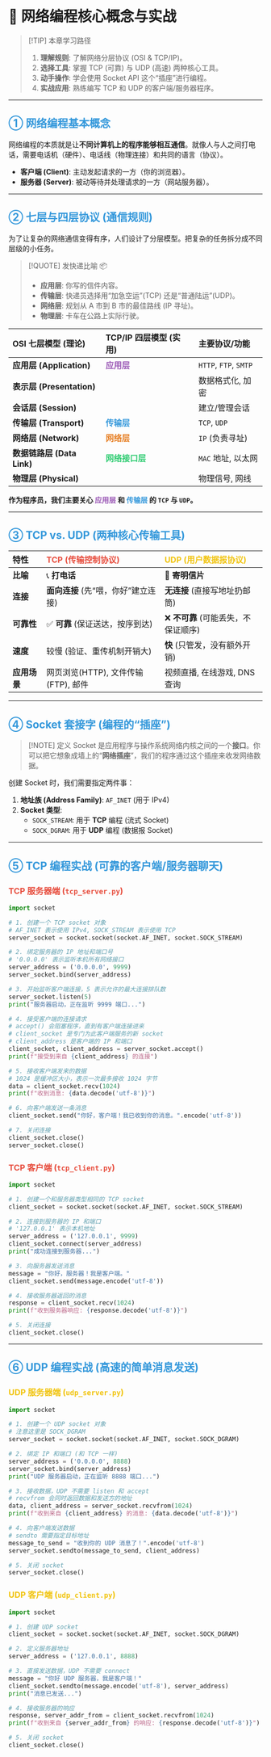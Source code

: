# 📡 网络编程核心概念与实战

> [!TIP] 本章学习路径
> 1. **理解规则**: 了解网络分层协议 (OSI & TCP/IP)。
> 2. **选择工具**: 掌握 TCP (可靠) 与 UDP (高速) 两种核心工具。
> 3. **动手操作**: 学会使用 Socket API 这个“插座”进行编程。
> 4. **实战应用**: 熟练编写 TCP 和 UDP 的客户端/服务器程序。

---

## <span style="color:#3498db;">① 网络编程基本概念</span>

网络编程的本质就是让**不同计算机上的程序能够相互通信**。就像人与人之间打电话，需要电话机（硬件）、电话线（物理连接）和共同的语言（协议）。

- **客户端 (Client)**: 主动发起请求的一方（你的浏览器）。
- **服务器 (Server)**: 被动等待并处理请求的一方（网站服务器）。

---

## <span style="color:#3498db;">② 七层与四层协议 (通信规则)</span>

为了让复杂的网络通信变得有序，人们设计了分层模型。把复杂的任务拆分成不同层级的小任务。

> [!QUOTE] 发快递比喻 📦
> - **应用层**: 你写的信件内容。
> - **传输层**: 快递员选择用“加急空运”(TCP) 还是“普通陆运”(UDP)。
> - **网络层**: 规划从 A 市到 B 市的最佳路线 (IP 寻址)。
> - **物理层**: 卡车在公路上实际行驶。

| OSI 七层模型 (理论) | TCP/IP 四层模型 (实用) | 主要协议/功能 |
| :--- | :--- | :--- |
| **应用层 (Application)** | <span style="color:#9b59b6;">**应用层**</span> | `HTTP`, `FTP`, `SMTP` |
| **表示层 (Presentation)** | | 数据格式化, 加密 |
| **会话层 (Session)** | | 建立/管理会话 |
| **传输层 (Transport)** | <span style="color:#3498db;">**传输层**</span> | `TCP`, `UDP` |
| **网络层 (Network)** | <span style="color:#e67e22;">**网络层**</span> | `IP` (负责寻址) |
| **数据链路层 (Data Link)** | <span style="color:#2ecc71;">**网络接口层**</span> | `MAC` 地址, 以太网 |
| **物理层 (Physical)** | | 物理信号, 网线 |

**作为程序员，我们主要关心 <span style="color:#9b59b6;">应用层</span> 和 <span style="color:#3498db;">传输层</span> 的 `TCP` 与 `UDP`。**

---

## <span style="color:#3498db;">③ TCP vs. UDP (两种核心传输工具)</span>

| 特性 | <span style="color:#e74c3c;">TCP (传输控制协议)</span> | <span style="color:#f1c40f;">UDP (用户数据报协议)</span> |
| :--- | :--- | :--- |
| **比喻** | 📞 **打电话** | 📮 **寄明信片** |
| **连接** | **面向连接** (先“喂，你好”建立连接) | **无连接** (直接写地址扔邮筒) |
| **可靠性** | ✅ **可靠** (保证送达，按序到达) | ❌ **不可靠** (可能丢失，不保证顺序) |
| **速度** | 较慢 (验证、重传机制开销大) | **快** (只管发，没有额外开销) |
| **应用场景** | 网页浏览(HTTP), 文件传输(FTP), 邮件 | 视频直播, 在线游戏, DNS查询 |

---

## <span style="color:#3498db;">④ Socket 套接字 (编程的“插座”)</span>

> [!NOTE] 定义
> Socket 是应用程序与操作系统网络内核之间的一个**接口**。你可以把它想象成墙上的“**网络插座**”，我们的程序通过这个插座来收发网络数据。

创建 Socket 时，我们需要指定两件事：
1.  **地址族 (Address Family)**: `AF_INET` (用于 IPv4)
2.  **Socket 类型**:
    - `SOCK_STREAM`: 用于 **TCP** 编程 (流式 Socket)
    - `SOCK_DGRAM`: 用于 **UDP** 编程 (数据报 Socket)

---

## <span style="color:#3498db;">⑤ TCP 编程实战 (可靠的客户端/服务器聊天)</span>

### <span style="color:#e74c3c;">TCP 服务器端 (`tcp_server.py`)</span>

```python
import socket

# 1. 创建一个 TCP socket 对象
# AF_INET 表示使用 IPv4, SOCK_STREAM 表示使用 TCP
server_socket = socket.socket(socket.AF_INET, socket.SOCK_STREAM)

# 2. 绑定服务器的 IP 地址和端口号
# '0.0.0.0' 表示监听本机所有网络接口
server_address = ('0.0.0.0', 9999)
server_socket.bind(server_address)

# 3. 开始监听客户端连接，5 表示允许的最大连接排队数
server_socket.listen(5)
print("服务器启动，正在监听 9999 端口...")

# 4. 接受客户端的连接请求
# accept() 会阻塞程序，直到有客户端连接进来
# client_socket 是专门为此客户端服务的新 socket
# client_address 是客户端的 IP 和端口
client_socket, client_address = server_socket.accept()
print(f"接受到来自 {client_address} 的连接")

# 5. 接收客户端发来的数据
# 1024 是缓冲区大小，表示一次最多接收 1024 字节
data = client_socket.recv(1024)
print(f"收到消息: {data.decode('utf-8')}")

# 6. 向客户端发送一条消息
client_socket.send("你好，客户端！我已收到你的消息。".encode('utf-8'))

# 7. 关闭连接
client_socket.close()
server_socket.close()
```

### <span style="color:#e74c3c;">TCP 客户端 (`tcp_client.py`)</span>
```python
import socket

# 1. 创建一个和服务器类型相同的 TCP socket
client_socket = socket.socket(socket.AF_INET, socket.SOCK_STREAM)

# 2. 连接到服务器的 IP 和端口
# '127.0.0.1' 表示本机地址
server_address = ('127.0.0.1', 9999)
client_socket.connect(server_address)
print("成功连接到服务器...")

# 3. 向服务器发送消息
message = "你好，服务器！我是客户端。"
client_socket.send(message.encode('utf-8'))

# 4. 接收服务器返回的消息
response = client_socket.recv(1024)
print(f"收到服务器响应: {response.decode('utf-8')}")

# 5. 关闭连接
client_socket.close()
```

---

## <span style="color:#3498db;">⑥ UDP 编程实战 (高速的简单消息发送)</span>

### <span style="color:#f1c40f;">UDP 服务器端 (`udp_server.py`)</span>
```python
import socket

# 1. 创建一个 UDP socket 对象
# 注意这里是 SOCK_DGRAM
server_socket = socket.socket(socket.AF_INET, socket.SOCK_DGRAM)

# 2. 绑定 IP 和端口 (和 TCP 一样)
server_address = ('0.0.0.0', 8888)
server_socket.bind(server_address)
print("UDP 服务器启动，正在监听 8888 端口...")

# 3. 接收数据，UDP 不需要 listen 和 accept
# recvfrom 会同时返回数据和发送方的地址
data, client_address = server_socket.recvfrom(1024)
print(f"收到来自 {client_address} 的消息: {data.decode('utf-8')}")

# 4. 向客户端发送数据
# sendto 需要指定目标地址
message_to_send = "收到你的 UDP 消息了！".encode('utf-8')
server_socket.sendto(message_to_send, client_address)

# 5. 关闭 socket
server_socket.close()
```

### <span style="color:#f1c40f;">UDP 客户端 (`udp_client.py`)</span>
```python
import socket

# 1. 创建 UDP socket
client_socket = socket.socket(socket.AF_INET, socket.SOCK_DGRAM)

# 2. 定义服务器地址
server_address = ('127.0.0.1', 8888)

# 3. 直接发送数据，UDP 不需要 connect
message = "你好 UDP 服务器，我是客户端！"
client_socket.sendto(message.encode('utf-8'), server_address)
print("消息已发送...")

# 4. 接收服务器的响应
response, server_addr_from = client_socket.recvfrom(1024)
print(f"收到来自 {server_addr_from} 的响应: {response.decode('utf-8')}")

# 5. 关闭 socket
client_socket.close()
```